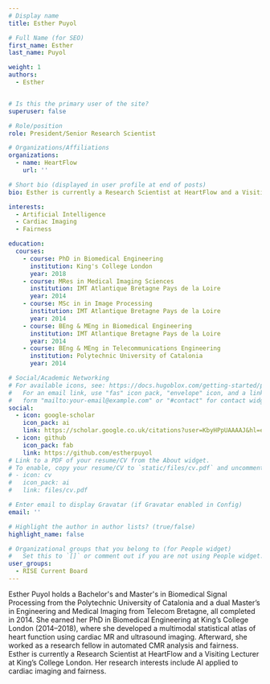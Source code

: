 ```yaml
---
# Display name
title: Esther Puyol

# Full Name (for SEO)
first_name: Esther
last_name: Puyol

weight: 1
authors:
  - Esther


# Is this the primary user of the site?
superuser: false

# Role/position
role: President/Senior Research Scientist

# Organizations/Affiliations
organizations:
  - name: HeartFlow
    url: ''

# Short bio (displayed in user profile at end of posts)
bio: Esther is currently a Research Scientist at HeartFlow and a Visiting Lecturer at King’s College London. Her research interests include AI applied to cardiac imaging and fairness.

interests:
  - Artificial Intelligence
  - Cardiac Imaging
  - Fairness

education:
  courses:
    - course: PhD in Biomedical Engineering
      institution: King's College London
      year: 2018
    - course: MRes in Medical Imaging Sciences
      institution: IMT Atlantique Bretagne Pays de la Loire
      year: 2014
    - course: MSc in in Image Processing
      institution: IMT Atlantique Bretagne Pays de la Loire
      year: 2014
    - course: BEng & MEng in Biomedical Engineering
      institution: IMT Atlantique Bretagne Pays de la Loire
      year: 2014
    - course: BEng & MEng in Telecommunications Engineering
      institution: Polytechnic University of Catalonia
      year: 2014

# Social/Academic Networking
# For available icons, see: https://docs.hugoblox.com/getting-started/page-builder/#icons
#   For an email link, use "fas" icon pack, "envelope" icon, and a link in the
#   form "mailto:your-email@example.com" or "#contact" for contact widget.
social:
  - icon: google-scholar
    icon_pack: ai
    link: https://scholar.google.co.uk/citations?user=KbyHPpUAAAAJ&hl=en
  - icon: github
    icon_pack: fab
    link: https://github.com/estherpuyol
# Link to a PDF of your resume/CV from the About widget.
# To enable, copy your resume/CV to `static/files/cv.pdf` and uncomment the lines below.
# - icon: cv
#   icon_pack: ai
#   link: files/cv.pdf

# Enter email to display Gravatar (if Gravatar enabled in Config)
email: ''

# Highlight the author in author lists? (true/false)
highlight_name: false

# Organizational groups that you belong to (for People widget)
#   Set this to `[]` or comment out if you are not using People widget.
user_groups:
  - RISE Current Board
--- 
```



Esther Puyol holds a Bachelor's and Master's in Biomedical Signal Processing from the Polytechnic University of Catalonia and a dual Master’s in Engineering and Medical Imaging from Telecom Bretagne, all completed in 2014. She earned her PhD in Biomedical Engineering at King’s College London (2014–2018), where she developed a multimodal statistical atlas of heart function using cardiac MR and ultrasound imaging. Afterward, she worked as a research fellow in automated CMR analysis and fairness. Esther is currently a Research Scientist at HeartFlow and a Visiting Lecturer at King’s College London. Her research interests include AI applied to cardiac imaging and fairness.